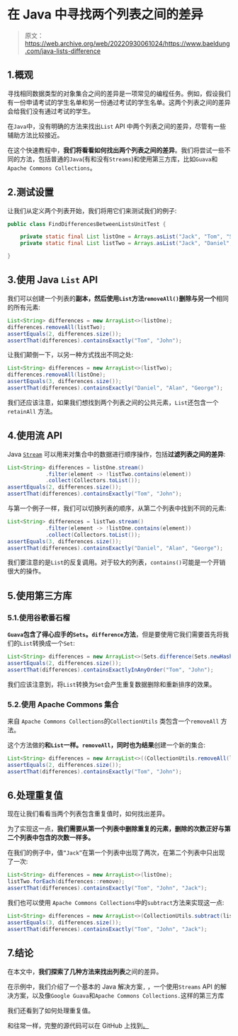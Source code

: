 # 在 Java 中寻找两个列表之间的差异

> 原文：<https://web.archive.org/web/20220930061024/https://www.baeldung.com/java-lists-difference>

## 1.概观

寻找相同数据类型的对象集合之间的差异是一项常见的编程任务。例如，假设我们有一份申请考试的学生名单和另一份通过考试的学生名单。这两个列表之间的差异会给我们没有通过考试的学生。

在`Java`中，没有明确的方法来找出`List` API 中两个列表之间的差异，尽管有一些辅助方法比较接近。

在这个快速教程中，**我们将看看如何找出两个列表之间的差异**。我们将尝试一些不同的方法，包括普通的`Java`(有和没有`Streams`)和使用第三方库，比如`Guava`和`Apache Commons Collections`。

## 2.测试设置

让我们从定义两个列表开始，我们将用它们来测试我们的例子:

```java
public class FindDifferencesBetweenListsUnitTest {

    private static final List listOne = Arrays.asList("Jack", "Tom", "Sam", "John", "James", "Jack");
    private static final List listTwo = Arrays.asList("Jack", "Daniel", "Sam", "Alan", "James", "George");

}
```

## 3.使用 Java `List` API

我们可以创建一个列表的**副本，然后使用`List`方法`removeAll()`删除与另一个**相同的所有元素:

```java
List<String> differences = new ArrayList<>(listOne);
differences.removeAll(listTwo);
assertEquals(2, differences.size());
assertThat(differences).containsExactly("Tom", "John");
```

让我们颠倒一下，以另一种方式找出不同之处:

```java
List<String> differences = new ArrayList<>(listTwo);
differences.removeAll(listOne);
assertEquals(3, differences.size());
assertThat(differences).containsExactly("Daniel", "Alan", "George");
```

我们还应该注意，如果我们想找到两个列表之间的公共元素，`List`还包含一个`retainAll` 方法。

## 4.使用流 API

Java [`Stream`](/web/20220706105054/https://www.baeldung.com/java-streams) 可以用来对集合中的数据进行顺序操作，包括**过滤列表之间的差异**:

```java
List<String> differences = listOne.stream()
            .filter(element -> !listTwo.contains(element))
            .collect(Collectors.toList());
assertEquals(2, differences.size());
assertThat(differences).containsExactly("Tom", "John");
```

与第一个例子一样，我们可以切换列表的顺序，从第二个列表中找到不同的元素:

```java
List<String> differences = listTwo.stream()
            .filter(element -> !listOne.contains(element))
            .collect(Collectors.toList());
assertEquals(3, differences.size());
assertThat(differences).containsExactly("Daniel", "Alan", "George");
```

我们要注意的是`List`的反复调用。对于较大的列表，`contains()`可能是一个开销很大的操作。

## 5.使用第三方库

### 5.1.使用谷歌番石榴

**`Guava`包含了得心应手的`Sets`。`difference`方法**，但是要使用它我们需要首先将我们的`List`转换成一个`Set`:

```java
List<String> differences = new ArrayList<>(Sets.difference(Sets.newHashSet(listOne), Sets.newHashSet(listTwo)));
assertEquals(2, differences.size());
assertThat(differences).containsExactlyInAnyOrder("Tom", "John");
```

我们应该注意到，将`List`转换为`Set`会产生重复数据删除和重新排序的效果。

### 5.2.使用 Apache Commons 集合

来自 `Apache Commons Collections`的`CollectionUtils` 类包含一个`removeAll` 方法。

这个方法做的**和`List`一样。`removeAll`，同时也为结果**创建一个新的集合:

```java
List<String> differences = new ArrayList<>((CollectionUtils.removeAll(listOne, listTwo)));
assertEquals(2, differences.size());
assertThat(differences).containsExactly("Tom", "John");
```

## 6.处理重复值

现在让我们看看当两个列表包含重复值时，如何找出差异。

为了实现这一点，**我们需要从第一个列表中删除重复的元素，删除的次数正好与第二个列表中包含的次数一样多。**

在我们的例子中，值`“Jack”`在第一个列表中出现了两次，在第二个列表中只出现了一次:

```java
List<String> differences = new ArrayList<>(listOne);
listTwo.forEach(differences::remove);
assertThat(differences).containsExactly("Tom", "John", "Jack");
```

我们也可以使用 `Apache Commons Collections`中的`subtract`方法来实现这一点:

```java
List<String> differences = new ArrayList<>(CollectionUtils.subtract(listOne, listTwo));
assertEquals(3, differences.size());
assertThat(differences).containsExactly("Tom", "John", "Jack");
```

## 7.结论

在本文中，**我们探索了几种方法来找出列表**之间的差异。

在示例中，我们介绍了一个基本的 Java 解决方案`,` ，一个使用`Streams` API 的解决方案，以及像`Google Guava`和`Apache Commons Collections.`这样的第三方库

我们还看到了如何处理重复值。

和往常一样，完整的源代码可以在 GitHub 上找到[。](https://web.archive.org/web/20220706105054/https://github.com/eugenp/tutorials/tree/master/core-java-modules/core-java-collections-list-3)